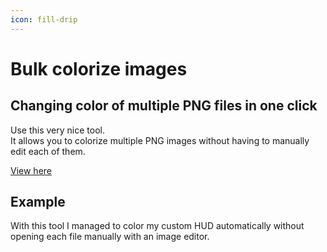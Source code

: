 ```yaml
---
icon: fill-drip
---
```


# Bulk colorize images

## Changing color of multiple PNG files in one click

Use this very nice tool.\
It allows you to colorize multiple PNG images without having to manually edit each of them.


[View here](https://pinetools.com/bulk-batch-colorize-image)


## Example

With this tool I managed to color my custom HUD automatically without opening each file manually with an image editor.

<img src="../.gitbook/assets/image (43).png" alt="" />

<img src="../.gitbook/assets/image (44).png" alt="" />
